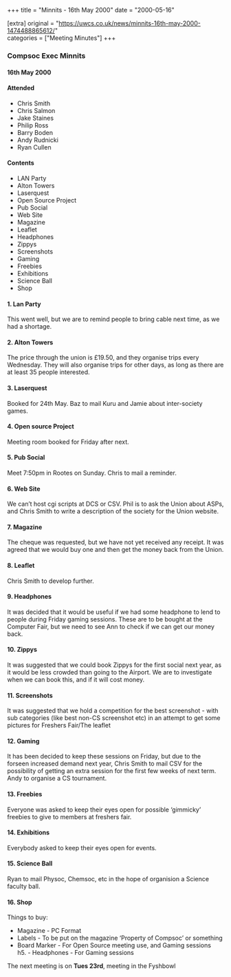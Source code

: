 +++
title = "Minnits - 16th May 2000"
date = "2000-05-16"

[extra]
original = "https://uwcs.co.uk/news/minnits-16th-may-2000-1474488865612/"    
categories = ["Meeting Minutes"]
+++

### Compsoc Exec Minnits

#### 16th May 2000

#### Attended

  - Chris Smith
  - Chris Salmon
  - Jake Staines
  - Philip Ross
  - Barry Boden
  - Andy Rudnicki
  - Ryan Cullen

#### Contents

  - LAN Party
  - Alton Towers
  - Laserquest
  - Open Source Project
  - Pub Social
  - Web Site
  - Magazine
  - Leaflet
  - Headphones
  - Zippys
  - Screenshots
  - Gaming
  - Freebies
  - Exhibitions
  - Science Ball
  - Shop

#### 1\. Lan Party

This went well, but we are to remind people to bring cable next time, as we had a shortage.

#### 2\. Alton Towers

The price through the union is £19.50, and they organise trips every Wednesday. They will also organise trips for other days, as long as there are at least 35 people interested.

#### 3\. Laserquest

Booked for 24th May. Baz to mail Kuru and Jamie about inter-society games.

#### 4\. Open source Project

Meeting room booked for Friday after next.

#### 5\. Pub Social

Meet 7:50pm in Rootes on Sunday. Chris to mail a reminder.

#### 6\. Web Site

We can’t host cgi scripts at DCS or CSV. Phil is to ask the Union about ASPs, and Chris Smith to write a description of the society for the Union website.

#### 7\. Magazine

The cheque was requested, but we have not yet received any receipt. It was agreed that we would buy one and then get the money back from the Union.

#### 8\. Leaflet

Chris Smith to develop further.

#### 9\. Headphones

It was decided that it would be useful if we had some headphone to lend to people during Friday gaming sessions. These are to be bought at the Computer Fair, but we need to see Ann to check if we can get our money back.

#### 10\. Zippys

It was suggested that we could book Zippys for the first social next year, as it would be less crowded than going to the Airport. We are to investigate when we can book this, and if it will cost money.

#### 11\. Screenshots

It was suggested that we hold a competition for the best screenshot - with sub categories (like best non-CS screenshot etc) in an attempt to get some pictures for Freshers Fair/The leaflet

#### 12\. Gaming

It has been decided to keep these sessions on Friday, but due to the forseen increased demand next year, Chris Smith to mail CSV for the possibility of getting an extra session for the first few weeks of next term.  
Andy to organise a CS tournament.

#### 13\. Freebies

Everyone was asked to keep their eyes open for possible ‘gimmicky’ freebies to give to members at freshers fair.

#### 14\. Exhibitions

Everybody asked to keep their eyes open for events.

#### 15\. Science Ball

Ryan to mail Physoc, Chemsoc, etc in the hope of organision a Science faculty ball.

#### 16\. Shop

Things to buy:

  - Magazine - PC Format
  - Labels - To be put on the magazine ‘Property of Compsoc’ or something
  - Board Marker - For Open Source meeting use, and Gaming sessions  
    h5. - Headphones - For Gaming sessions

The next meeting is on **Tues 23rd**, meeting in the Fyshbowl
